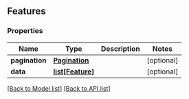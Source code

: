 ## Features

### Properties
Name | Type | Description | Notes
------------ | ------------- | ------------- | -------------
**pagination** | [**Pagination**](#Pagination) |  | [optional] 
**data** | [**list[Feature]**](#Feature) |  | [optional] 

[[Back to Model list]](#documentation-for-models) [[Back to API list]](#documentation-for-api-endpoints)


